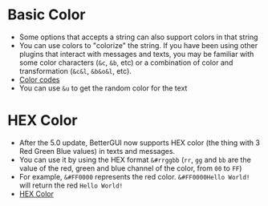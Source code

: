 # Basic Color
* Some options that accepts a string can also support colors in that string
* You can use colors to "colorize" the string. If you have been using other plugins that interact with messages and texts, you may be familiar with some color characters (`&c`, `&b`, etc) or a combination of color and transformation (`&c&l`, `&b&o&l`, etc).
* [Color codes](https://minecraft.tools/en/color-code.php)
* You can use `&u` to get the random color for the text
# HEX Color
* After the 5.0 update, BetterGUI now supports HEX color (the thing with 3 Red Green Blue values) in texts and messages.
* You can use it by using the HEX format `&#rrggbb` (`rr`, `gg` and `bb` are the value of the red, green and blue channel of the color, from `00` to `FF`)
* For example, `&#FF0000` represents the red color. `&#FF0000Hello World!` will return the red `Hello World!`
* [HEX Color](https://www.google.com/search?q=Hex+color)